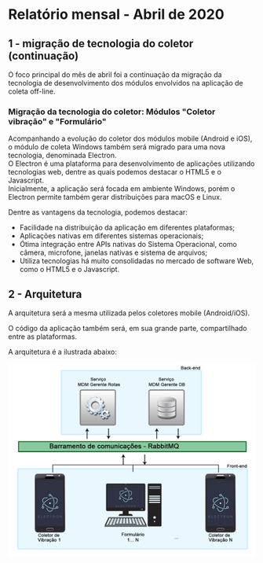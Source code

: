 # Relatório mensal - Abril de 2020

## 1 - migração de tecnologia do coletor (continuação)

O foco principal do mês de abril foi a continuação da migração da tecnologia de desenvolvimento dos módulos envolvidos na aplicação de coleta off-line.

### Migração da tecnologia do coletor: Módulos "Coletor vibração" e "Formulário"

Acompanhando a evolução do coletor dos módulos mobile (Android e iOS), o módulo de coleta Windows também será migrado para uma nova tecnologia, denominada Electron.\
O Electron é uma plataforma para desenvolvimento de aplicações utilizando tecnologias web, dentre as quais podemos destacar o HTML5 e o Javascript.\
Inicialmente, a aplicação será focada em ambiente Windows, porém o Electron permite também gerar distribuições para macOS e Linux.

Dentre as vantagens da tecnologia, podemos destacar:
- Facilidade na distribuição da aplicação em diferentes plataformas;
- Aplicações nativas em diferentes sistemas operacionais;
- Ótima integração entre APIs nativas do Sistema Operacional, como câmera, microfone, janelas nativas e sistema de arquivos;
- Utiliza tecnologias há muito consolidadas no mercado de software Web, como o HTML5 e o Javascript.

## 2 - Arquitetura

A arquitetura será a mesma utilizada pelos coletores mobile (Android/iOS).

O código da aplicação também será, em sua grande parte, compartilhado entre as plataformas.

A arquitetura é a ilustrada abaixo:

![](images/barramento-electron.jpg)
